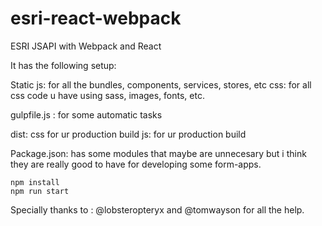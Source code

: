 # esri-react-webpack

ESRI JSAPI with Webpack and React

It has the following setup:

Static
  js: for all the bundles, components, services, stores, etc
  css: for all css code u have using sass, images, fonts, etc.

gulpfile.js :  for some automatic tasks

dist:
  css for ur production build
  js: for ur production build

Package.json: has some modules that maybe are unnecesary but i think they are really good to have for developing some form-apps.





```
npm install
npm run start
```



Specially thanks to : @lobsteropteryx and @tomwayson for all the help.
